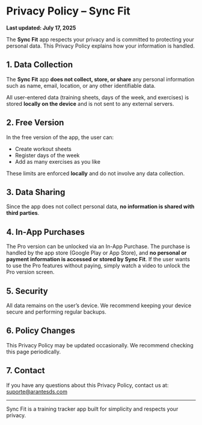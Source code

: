 # Privacy Policy – Sync Fit

**Last updated: July 17, 2025**

The **Sync Fit** app respects your privacy and is committed to protecting your personal data. This Privacy Policy explains how your information is handled.

## 1. Data Collection

The **Sync Fit** app **does not collect, store, or share** any personal information such as name, email, location, or any other identifiable data.

All user-entered data (training sheets, days of the week, and exercises) is stored **locally on the device** and is not sent to any external servers.

## 2. Free Version

In the free version of the app, the user can:

- Create workout sheets
- Register days of the week
- Add as many exercises as you like

These limits are enforced **locally** and do not involve any data collection.

## 3. Data Sharing

Since the app does not collect personal data, **no information is shared with third parties**.

## 4. In-App Purchases

The Pro version can be unlocked via an In-App Purchase. The purchase is handled by the app store (Google Play or App Store), and **no personal or payment information is accessed or stored by Sync Fit**.
If the user wants to use the Pro features without paying, simply watch a video to unlock the Pro version screen.

## 5. Security

All data remains on the user’s device. We recommend keeping your device secure and performing regular backups.

## 6. Policy Changes

This Privacy Policy may be updated occasionally. We recommend checking this page periodically.

## 7. Contact

If you have any questions about this Privacy Policy, contact us at: suporte@arantesds.com

---

Sync Fit is a training tracker app built for simplicity and respects your privacy.
